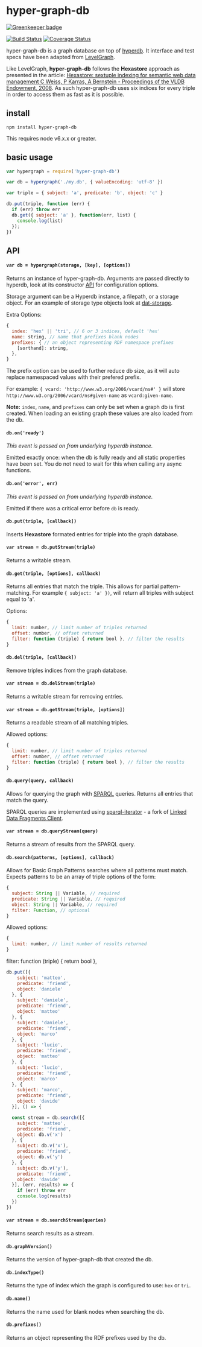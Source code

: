 # hyper-graph-db

[![Greenkeeper badge](https://badges.greenkeeper.io/e-e-e/hyper-graph-db.svg)](https://greenkeeper.io/)

[![Build Status](https://travis-ci.org/e-e-e/hyper-graph-db.svg?branch=master)](https://travis-ci.org/e-e-e/hyper-graph-db) [![Coverage Status](https://coveralls.io/repos/github/e-e-e/hyper-graph-db/badge.svg?branch=master)](https://coveralls.io/github/e-e-e/hyper-graph-db?branch=master)

hyper-graph-db is a graph database on top of [hyperdb](https://github.com/mafintosh/hyperdb). It interface and test specs have been adapted from [LevelGraph](https://github.com/levelgraph/levelgraph).

Like LevelGraph, **hyper-graph-db** follows the **Hexastore** approach as presented in the article: [Hexastore: sextuple indexing for semantic web data management C Weiss, P Karras, A Bernstein - Proceedings of the VLDB Endowment, 2008](http://www.vldb.org/pvldb/1/1453965.pdf). As such hyper-graph-db uses six indices for every triple in order to access them as fast as it is possible.

## install

```
npm install hyper-graph-db
```

This requires node v6.x.x or greater.

## basic usage

```js
var hypergraph = require('hyper-graph-db')

var db = hypergraph('./my.db', { valueEncoding: 'utf-8' })

var triple = { subject: 'a', predicate: 'b', object: 'c' }

db.put(triple, function (err) {
  if (err) throw err
  db.get({ subject: 'a' }, function(err, list) {
    console.log(list)
  });
})
```

## API

#### `var db = hypergraph(storage, [key], [options])`

Returns an instance of hyper-graph-db. Arguments are passed directly to hyperdb, look at its constructor [API](https://github.com/mafintosh/hyperdb#var-db--hyperdbstorage-key-options) for configuration options.

Storage argument can be a Hyperdb instance, a filepath, or a storage object. For an example of storage type objects look at [dat-storage](https://github.com/datproject/dat-storage).

Extra Options:
```js
{
  index: 'hex' || 'tri', // 6 or 3 indices, default 'hex'
  name: string, // name that prefixes blank nodes
  prefixes: { // an object representing RDF namespace prefixes
    [sorthand]: string,
  },
}
```

The prefix option can be used to further reduce db size, as it will auto replace namespaced values with their prefered prefix.

For example: `{ vcard: 'http://www.w3.org/2006/vcard/ns#' }` will store `http://www.w3.org/2006/vcard/ns#given-name` as `vcard:given-name`.

**Note:** `index`, `name`, and `prefixes` can only be set when a graph db is first created. When loading an existing graph these values are also loaded from the db.

#### `db.on('ready')`

*This event is passed on from underlying hyperdb instance.*

Emitted exactly once: when the db is fully ready and all static properties have
been set. You do not need to wait for this when calling any async functions.

#### `db.on('error', err)`

*This event is passed on from underlying hyperdb instance.*

Emitted if there was a critical error before `db` is ready.

#### `db.put(triple, [callback])`

Inserts **Hexastore** formated entries for triple into the graph database.

#### `var stream = db.putStream(triple)`

Returns a writable stream.

#### `db.get(triple, [options], callback)`

Returns all entries that match the triple. This allows for partial  pattern-matching. For example `{ subject: 'a' })`, will return all triples with subject equal to 'a'.

Options:
```js
{
  limit: number, // limit number of triples returned
  offset: number, // offset returned
  filter: function (triple) { return bool }, // filter the results
}
```

#### `db.del(triple, [callback])`

Remove triples indices from the graph database.

#### `var stream = db.delStream(triple)`

Returns a writable stream for removing entries.

#### `var stream = db.getStream(triple, [options])`

Returns a readable stream of all matching triples.

Allowed options:
```js
{
  limit: number, // limit number of triples returned
  offset: number, // offset returned
  filter: function (triple) { return bool }, // filter the results
}
```

#### `db.query(query, callback)`

Allows for querying the graph with [SPARQL](https://www.w3.org/TR/sparql11-protocol/) queries.
Returns all entries that match the query.

SPARQL queries are implemented using [sparql-iterator](https://github.com/e-e-e/sparql-iterator) - a fork of [Linked Data Fragments Client](https://github.com/LinkedDataFragments/Client.js).

#### `var stream = db.queryStream(query)`

Returns a stream of results from the SPARQL query.

#### `db.search(patterns, [options], callback)`

Allows for Basic Graph Patterns searches where all patterns must match.
Expects patterns to be an array of triple options of the form:

```js
{
  subject: String || Variable, // required
  predicate: String || Variable, // required
  object: String || Variable, // required
  filter: Function, // optional
}
```

Allowed options:
```js
{
  limit: number, // limit number of results returned
}
```

filter: function (triple) { return bool },

```js
db.put([{
    subject: 'matteo',
    predicate: 'friend',
    object: 'daniele'
  }, {
    subject: 'daniele',
    predicate: 'friend',
    object: 'matteo'
  }, {
    subject: 'daniele',
    predicate: 'friend',
    object: 'marco'
  }, {
    subject: 'lucio',
    predicate: 'friend',
    object: 'matteo'
  }, {
    subject: 'lucio',
    predicate: 'friend',
    object: 'marco'
  }, {
    subject: 'marco',
    predicate: 'friend',
    object: 'davide'
  }], () => {

  const stream = db.search([{
    subject: 'matteo',
    predicate: 'friend',
    object: db.v('x')
  }, {
    subject: db.v('x'),
    predicate: 'friend',
    object: db.v('y')
  }, {
    subject: db.v('y'),
    predicate: 'friend',
    object: 'davide'
  }], (err, results) => {
    if (err) throw err
    console.log(results)
  })
})
```

#### `var stream = db.searchStream(queries)`

Returns search results as a stream.

#### `db.graphVersion()`

Returns the version of hyper-graph-db that created the db.

#### `db.indexType()`

Returns the type of index which the graph is configured to use: `hex` or `tri`.

#### `db.name()`

Returns the name used for blank nodes when searching the db.

#### `db.prefixes()`

Returns an object representing the RDF prefixes used by the db.

